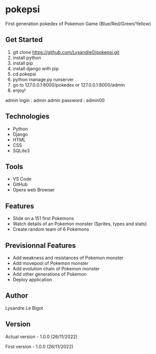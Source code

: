 # pokepsi

First generation pokedex of Pokemon Game (Blue/Red/Green/Yellow)

## Get Started

1. git clone https://github.com/Lysandre0/pokepsi.git
2. install python
3. install pip
4. install django with pip
5. cd pokepsi
6. python manage.py runserver
7. go to 127.0.0.1:8000/pokedex or 127.0.0.1:8000/admin
8. enjoy! 

admin login : admin
admin password : admin00

## Technologies
- Python
- Django
- HTML
- CSS
- SQLite3

## Tools
- VS Code
- GitHub
- Opera web Browser

## Features
- Slide on a 151 first Pokemons
- Watch details of an Pokemon monster (Sprites, types and stats)
- Create random team of 6 Pokemons

## Previsionnal Features
- Add weakness and resistances of Pokemon monster
- Add movepool of Pokemon monster
- Add evolution chain of Pokemon monster
- Add other generations of Pokemon
- Deploy application

## Author
Lysandre Le Bigot

## Version

Actual version - 1.0.0 (26/11/2022)

First version - 1.0.0 (26/11/2022)
